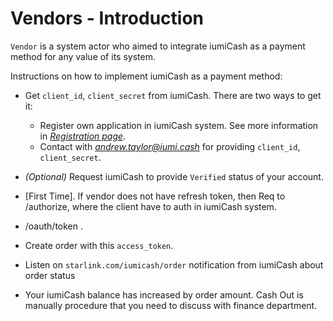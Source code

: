 # Vendors - Introduction

`Vendor` is a system actor who aimed to integrate iumiCash as a payment method for any value of its system.

Instructions on how to implement iumiCash as a payment method:

* Get `client_id`, `client_secret` from iumiCash. There are two ways to get it:
    * Register own application in iumiCash system. See more information in [*Registration page*](vendor_registration.md).
    * Contact with *andrew.taylor@iumi.cash* for providing `client_id`, `client_secret`.

* *(Optional)* Request iumiCash to provide `Verified` status of your account.

* [First Time]. If vendor does not have refresh token, then Req to /authorize, where the client have to auth in iumiCash system.

* /oauth/token . 

* Create order with this `access_token`. 

* Listen on `starlink.com/iumicash/order` notification from iumiCash about order status

* Your iumiCash balance has increased by order amount. Cash Out is manually procedure that you need to discuss with finance department.


